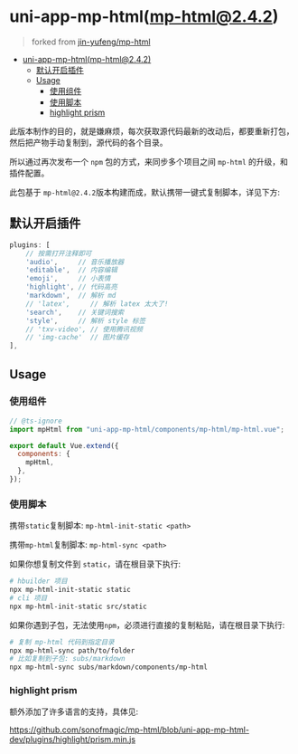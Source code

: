 # uni-app-mp-html(mp-html@2.4.2)

> forked from [jin-yufeng/mp-html](https://github.com/jin-yufeng/mp-html)

- [uni-app-mp-html(mp-html@2.4.2)](#uni-app-mp-htmlmp-html242)
  - [默认开启插件](#默认开启插件)
  - [Usage](#usage)
    - [使用组件](#使用组件)
    - [使用脚本](#使用脚本)
    - [highlight prism](#highlight-prism)

此版本制作的目的，就是嫌麻烦，每次获取源代码最新的改动后，都要重新打包，然后把产物手动复制到，源代码的各个目录。

所以通过再次发布一个 `npm` 包的方式，来同步多个项目之间 `mp-html` 的升级，和插件配置。

此包基于 `mp-html@2.4.2`版本构建而成，默认携带一键式复制脚本，详见下方:

## 默认开启插件

```js
plugins: [
    // 按需打开注释即可
    'audio',     // 音乐播放器
    'editable',  // 内容编辑
    'emoji',     // 小表情
    'highlight', // 代码高亮
    'markdown',  // 解析 md
    // 'latex',     // 解析 latex 太大了!
    'search',    // 关键词搜索
    'style',     // 解析 style 标签
    // 'txv-video', // 使用腾讯视频
    // 'img-cache'  // 图片缓存
],
```

## Usage

### 使用组件

```js
// @ts-ignore
import mpHtml from "uni-app-mp-html/components/mp-html/mp-html.vue";

export default Vue.extend({
  components: {
    mpHtml,
  },
});
```

### 使用脚本

携带`static`复制脚本: `mp-html-init-static <path>`

携带`mp-html`复制脚本: `mp-html-sync <path>`

如果你想复制文件到 `static`，请在根目录下执行:

```bash
# hbuilder 项目
npx mp-html-init-static static
# cli 项目
npx mp-html-init-static src/static
```

如果你遇到子包，无法使用`npm`，必须进行直接的复制粘贴，请在根目录下执行:

```bash
# 复制 mp-html 代码到指定目录
npx mp-html-sync path/to/folder
# 比如复制到子包: subs/markdown
npx mp-html-sync subs/markdown/components/mp-html
```

### highlight prism

额外添加了许多语言的支持，具体见:

<https://github.com/sonofmagic/mp-html/blob/uni-app-mp-html-dev/plugins/highlight/prism.min.js>

